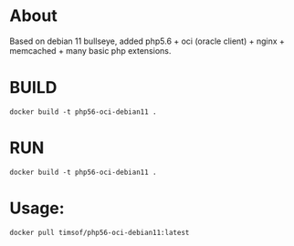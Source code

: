 # About
Based on debian 11 bullseye, added php5.6 + oci (oracle client) + nginx + memcached + many basic php extensions.

# BUILD
```
docker build -t php56-oci-debian11 .
```

# RUN
```
docker build -t php56-oci-debian11 .
```

# Usage:
```
docker pull timsof/php56-oci-debian11:latest
```